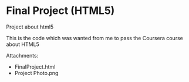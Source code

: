 # Final Project (HTML5)
Project about html5


This is the code which was wanted from me to pass the Coursera course about HTML5


Attachments:

<ul>
<li>FinalProject.html</li>


<li>Project Photo.png</li>
</ul>
